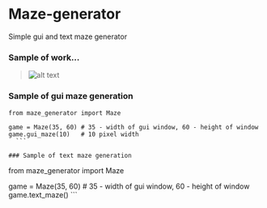 # Maze-generator
Simple gui and text maze generator

### Sample of work...

  >  ![alt text](https://image.ibb.co/nqeQaG/maze.png)
  
### Sample of gui maze generation  
  ```
from maze_generator import Maze

game = Maze(35, 60) # 35 - width of gui window, 60 - height of window
game.gui_maze(10)   # 10 pixel width
    ```
    
### Sample of text maze generation  
  ```
from maze_generator import Maze

game = Maze(35, 60) # 35 - width of gui window, 60 - height of window
game.text_maze()
    ```
